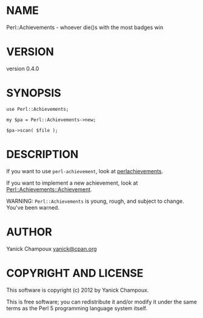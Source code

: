 # NAME

Perl::Achievements - whoever die()s with the most badges win

# VERSION

version 0.4.0

# SYNOPSIS

    use Perl::Achievements;

    my $pa = Perl::Achievements->new;

    $pa->scan( $file );

# DESCRIPTION

If you want to use `perl-achievement`, look 
at [perlachievements](http://search.cpan.org/perldoc?perlachievements).

If you want to implement a new achievement,
look at [Perl::Achievements::Achievement](http://search.cpan.org/perldoc?Perl::Achievements::Achievement).

WARNING: `Perl::Achievements` is young, rough,
and subject to change. You've been warned.

# AUTHOR

Yanick Champoux <yanick@cpan.org>

# COPYRIGHT AND LICENSE

This software is copyright (c) 2012 by Yanick Champoux.

This is free software; you can redistribute it and/or modify it under
the same terms as the Perl 5 programming language system itself.